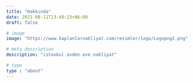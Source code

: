 ```yaml
---
title: "Hakkında"
date: 2021-08-11T13:49:23+06:00
draft: false

# image
image: "https://www.kaplanlarnakliyat.com/resimler/logo/Logopng2.png"

# meta description
description: "istanbul evden eve nakliyat"

# type
type : "about"
---
```

